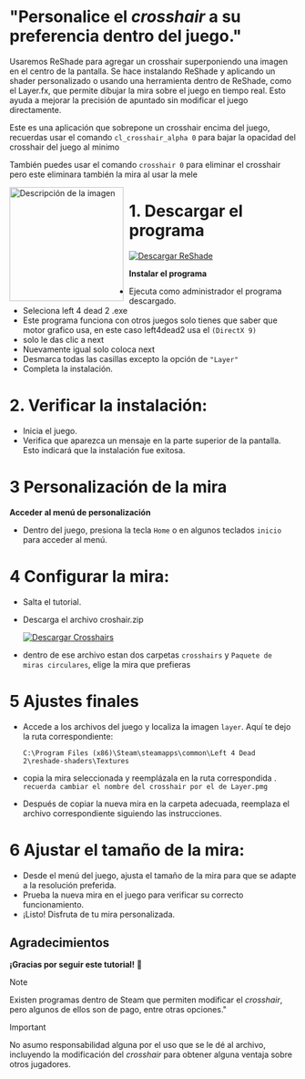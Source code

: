 # "Personalice el *crosshair* a su preferencia dentro del juego."
Usaremos ReShade para agregar un crosshair superponiendo una imagen en el centro de la pantalla. Se hace instalando ReShade y aplicando un shader personalizado o usando una herramienta dentro de ReShade, como el Layer.fx, que permite dibujar la mira sobre el juego en tiempo real. Esto ayuda a mejorar la precisión de apuntado sin modificar el juego directamente.

Este es una aplicación que sobrepone un crosshair encima del juego, recuerdas usar el comando `cl_crosshair_alpha 0`
para bajar la opacidad del crosshair del juego al minimo

También puedes usar el comando `crosshair 0` para eliminar el crosshair pero este eliminara también la mira al usar la mele 

<p>
  <img src="https://raw.githubusercontent.com/SalvadorDante/Left4Dead/main/target.png" alt="Descripción de la imagen" width="200" style="float: left; margin-right: 10px;" />


 #  **1. Descargar el programa**

 [![Descargar ReShade](https://img.shields.io/badge/Descargar%20ReShade-000000?style=flat&logo=download&logoColor=white&color=333333)](https://github.com/SalvadorDante/Left4Dead/releases/download/dead/ReShade_Setup_4.7.0.exe)

   **Instalar el programa**
   
   - Ejecuta como administrador el programa descargado.
   - Seleciona left 4 dead 2 .exe
   - Este programa funciona con otros juegos solo tienes que saber que motor grafico usa, en este caso left4dead2 usa el `(DirectX 9)`
   - solo le das clic a next
   - Nuevamente igual solo coloca next
   - Desmarca todas las casillas excepto la opción de `"Layer"`
   - Completa la instalación.

 # **2. Verificar la instalación**:
   - Inicia el juego.
   - Verifica que aparezca un mensaje en la parte superior de la pantalla. Esto indicará que la instalación fue exitosa.
     
 # **3 Personalización de la mira**

**Acceder al menú de personalización**
 - Dentro del juego, presiona la tecla `Home` o en algunos teclados `inicio` para acceder al menú.
   
# **4 Configurar la mira**:
   - Salta el tutorial.
   - Descarga el archivo croshair.zip
   
     [![Descargar Crosshairs](https://img.shields.io/badge/Descargar%20Crosshairs-000000?style=flat&logo=download&logoColor=white&color=333333)](https://github.com/SalvadorDante/Left4Dead/releases/download/dead/crosshairs.zip)

   - dentro de ese archivo estan dos carpetas  `crosshairs` y `Paquete de miras circulares`, elige la mira que prefieras
     
# **5 Ajustes finales**

   - Accede a los archivos del juego y localiza la imagen `layer`. Aquí te dejo la ruta correspondiente:
     
     ```
     C:\Program Files (x86)\Steam\steamapps\common\Left 4 Dead 2\reshade-shaders\Textures
     ```
     
   - copia la mira seleccionada y reemplázala en la ruta correspondida . `recuerda cambiar el nombre del crosshair por el de Layer.pmg`
   - Después de copiar la nueva mira en la carpeta adecuada, reemplaza el archivo correspondiente siguiendo las instrucciones.
     
#  **6 Ajustar el tamaño de la mira**:
   - Desde el menú del juego, ajusta el tamaño de la mira para que se adapte a la resolución preferida.
   - Prueba la nueva mira en el juego para verificar su correcto funcionamiento.
   - ¡Listo! Disfruta de tu mira personalizada.
     
## Agradecimientos

**¡Gracias por seguir este tutorial!** 🙌

> [!NOTE]
> Existen programas dentro de Steam que permiten modificar el *crosshair*, pero algunos de ellos son de pago, entre otras opciones."

> [!IMPORTANT]
> No asumo responsabilidad alguna por el uso que se le dé al archivo, incluyendo la modificación del *crosshair* para obtener alguna ventaja sobre otros jugadores.

